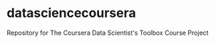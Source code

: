 datasciencecoursera
===================

Repository for The Coursera Data Scientist's Toolbox Course Project
